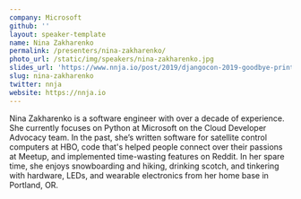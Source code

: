 ```yaml
---
company: Microsoft
github: ''
layout: speaker-template
name: Nina Zakharenko
permalink: /presenters/nina-zakharenko/
photo_url: /static/img/speakers/nina-zakharenko.jpg
slides_url: 'https://www.nnja.io/post/2019/djangocon-2019-goodbye-print-hello-debugger/'
slug: nina-zakharenko
twitter: nnja
website: https://nnja.io
---
```


Nina Zakharenko is a software engineer with over a decade of experience. She currently focuses on Python at Microsoft on the Cloud Developer Advocacy team. In the past, she’s written software for satellite control computers at HBO, code that's helped people connect over their passions at Meetup, and implemented time-wasting features on Reddit. In her spare time, she enjoys snowboarding and hiking, drinking scotch, and tinkering with hardware, LEDs, and wearable electronics from her home base in Portland, OR.
